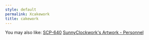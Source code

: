 ```yaml
---
style: default
permalink: Xcakework
title: cakework
---
```

You may also like:
[SCP-640](http://scp-wiki.net/scp-640)
[SunnyClockwork's Artwork - Personnel](http://scp-wiki.net/sunny-art-personnel)